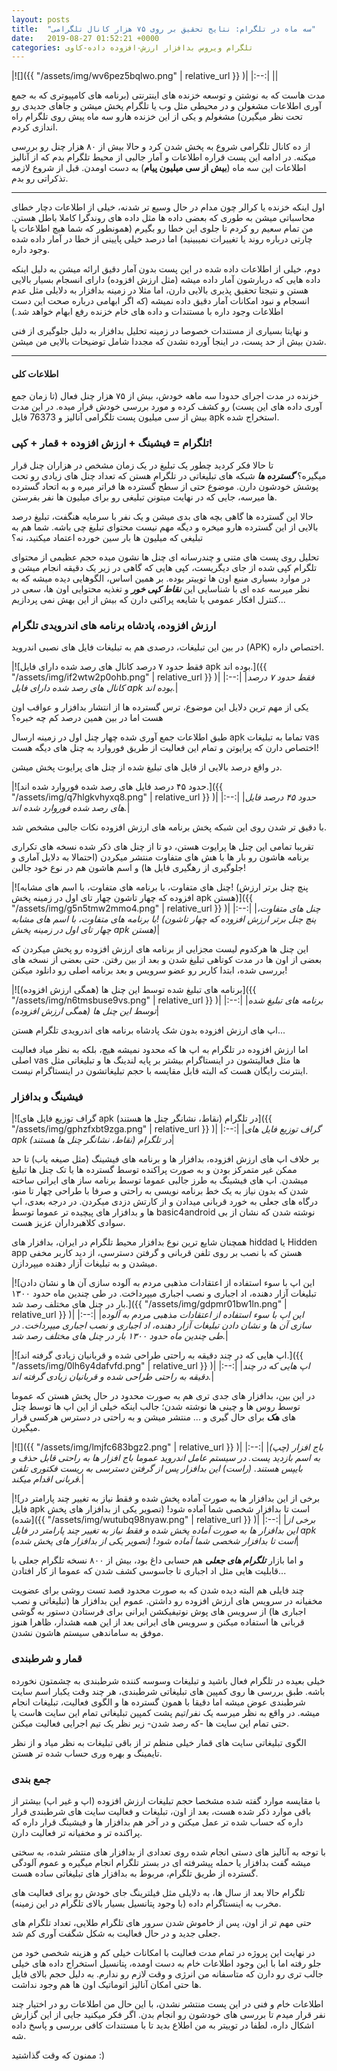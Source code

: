 ```yaml
---
layout: posts
title:  "سه ماه در تلگرام: نتایج تحقیق بر روی ۷۵ هزار کانال تلگرامی"
date:   2019-08-27 01:52:21 +0000
categories: تلگرام ویروس بدافزار ارزش-افزوده داده-کاوی
---
```

|![]({{ "/assets/img/wv6pez5bqlwo.png" | relative_url }} )|
|:--:|
||

مدت هاست که به نوشتن و توسعه خزنده های اینترنتی (برنامه های کامپیوتری که به جمع آوری اطلاعات مشغولن و در محیطی مثل وب یا تلگرام پخش میشن و جاهای جدیدی رو تحت نظر میگیرن) مشغولم و یکی از این خزنده هارو سه ماه پیش روی تلگرام راه اندازی کردم.

از ده کانال تلگرامی شروع به پخش شدن کرد و حالا بیش از ۸۰ هزار چنل رو بررسی میکنه. در ادامه این پست قراره اطلاعات و آمار جالبی از محیط تلگرام بدم که از آنالیز اطلاعات این سه ماه (**بیش از سی میلیون پیام**) به دست اومدن. قبل از شروع لازمه تذکراتی رو بدم.

  

---

  

اول اینکه خزنده یا کرالر چون مدام در حال وسیع تر شدنه، خیلی از اطلاعات دچار خطای محاسباتی میشن به طوری که بعضی داده ها مثل داده های روندگرا کاملا باطل هستن. من تمام سعیم رو کردم تا جلوی این خطا رو بگیرم (همونطور که شما هیچ اطلاعات یا چارتی درباره روند یا تغییرات نمیبینید) اما درصد خیلی پایینی از خطا در آمار داده شده وجود داره.

دوم، خیلی از اطلاعات داده شده در این پست بدون آمار دقیق ارائه میشن به دلیل اینکه داده هایی که دربارشون آمار داده میشه (مثل ارزش افزوده) دارای انسجام بسیار بالایی هستن و نتیجتا تحقیق پذیری بالایی دارن، اما مثلا در زمینه بدافزار به دلایلی مثل عدم انسجام و نبود امکانات آمار دقیق داده نمیشه (که اگر ابهامی درباره صحت این دست اطلاعات وجود داره با مستندات و داده های خام خزنده رفع ابهام خواهد شد.)

و نهایتا بسیاری از مستندات خصوصا در زمینه تحلیل بدافزار به دلیل جلوگیری از فنی شدن بیش از حد پست، در اینجا آورده نشدن که مجددا شامل توضیحات بالایی من میشن.

  

---

#### اطلاعات کلی

خزنده در مدت اجرای حدودا سه ماهه خودش، بیش از ۷۵ هزار چنل فعال (تا زمان جمع آوری داده های این پست) رو کشف کرده و مورد بررسی خودش قرار میده. در این مدت بیش از سی میلیون پست تلگرامی آنالیز و 76373 فایل apk استخراج شده.

  

### تلگرام = فیشینگ + ارزش افزوده + قمار + کپی!

تا حالا فکر کردید چطور یک تبلیغ در یک زمان مشخص در هزاران چنل قرار میگیره؟ _**گسترده ها**_ شبکه های تبلیغاتی در تلگرام هستن که تعداد چنل های زیادی رو تحت پوشش خودشون دارن. موضوع حتی از سطح گسترده ها فراتر میره و به اتحاد گسترده ها میرسه، جایی که در نهایت میتونن تبلیغی رو برای میلیون ها نفر بفرستن.

حالا این گسترده ها گاهی بچه های بدی میشن و یک نفر با سرمایه هنگفت، تبلیغ درصد بالایی از این گسترده هارو میخره و دیگه مهم نیست محتوای تبلیغ چی باشه. شما هم به تبلیغی که میلیون ها بار سین خورده اعتماد میکنید، نه؟

تحلیل روی پست های متنی و چندرسانه ای چنل ها نشون میده حجم عظیمی از محتوای تلگرام کپی شده از جای دیگریست، کپی هایی که گاهی در زیر یک دقیقه انجام میشن و در موارد بسیاری منبع اون ها توییتر بوده. بر همین اساس، الگوهایی دیده میشه که به نظر میرسه عده ای با شناسایی این _**نقاط کپی خور**_ و تغذیه محتوایی اون ها، سعی در کنترل افکار عمومی یا شایعه پراکنی دارن که بیش از این بهش نمی پردازیم...

### ارزش افزوده، پادشاه برنامه های اندرویدی تلگرام

در بین این تبلیغات، درصدی هم به تبلیغات فایل های نصبی اندروید (APK) اختصاص داره.

|![فقط حدود ۷ درصد کانال های رصد شده دارای فایل apk بوده اند.]({{ "/assets/img/if2wtw2p0ohb.png" | relative_url }} )|
|:--:|
|*فقط حدود ۷ درصد کانال های رصد شده دارای فایل apk بوده اند.*|

  

یکی از مهم ترین دلایل این موضوع، ترس گسترده ها از انتشار بدافزار و عواقب اون هست اما در بین همین درصد کم چه خبره؟

طبق اطلاعات جمع آوری شده چهار چنل اول در زمینه ارسال apk تماما به تبلیغات vas اختصاص دارن که پرایوتن و تمام این فعالیت از طریق فوروارد به چنل های دیگه هست!

در واقع درصد بالایی از فایل های تبلیغ شده از چنل های پرایوت پخش میشن.

|![حدود ۴۵ درصد فایل های رصد شده فوروارد شده اند.]({{ "/assets/img/q7hlgkvhyxq8.png" | relative_url }} )|
|:--:|
|*حدود ۴۵ درصد فایل های رصد شده فوروارد شده اند.*|

  

با دقیق تر شدن روی این شبکه پخش برنامه های ارزش افزوده نکات جالبی مشخص شد.

تقریبا تمامی این چنل ها پرایوت هستن، دو تا از چنل های ذکر شده نسخه های تکراری برنامه هاشون رو بار ها با هش های متفاوت منتشر میکردن (احتمالا به دلایل آماری و جلوگیری از رهگیری فایل ها) و اسم هاشون هم در نوع خود جالبن!

|![چنل های متفاوت، با برنامه های متفاوت، با اسم های مشابه! (پنچ چنل برتر ارزش افزوده که چهار تاشون چهار تای اول در زمینه پخش apk هستن)]({{ "/assets/img/g5n5tmw2mmo4.png" | relative_url }} )|
|:--:|
|*چنل های متفاوت، با برنامه های متفاوت، با اسم های مشابه! (پنچ چنل برتر ارزش افزوده که چهار تاشون چهار تای اول در زمینه پخش apk هستن)*|

  

این چنل ها هرکدوم لیست مجزایی از برنامه های ارزش افزوده رو پخش میکردن که بعضی از اون ها در مدت کوتاهی تبلیغ شدن و بعد از بین رفتن. حتی بعضی از نسخه های بررسی شده، ابتدا کاربر رو عضو سرویس و بعد برنامه اصلی رو دانلود میکنن!

|![برنامه های تبلیغ شده توسط این چنل ها (همگی ارزش افزوده)]({{ "/assets/img/n6tmsbuse9vs.png" | relative_url }} )|
|:--:|
|*برنامه های تبلیغ شده توسط این چنل ها (همگی ارزش افزوده)*|

  

اپ های ارزش افزوده بدون شک پادشاه برنامه های اندرویدی تلگرام هستن...

اما ارزش افزوده در تلگرام به اپ ها که محدود نمیشه هیچ، بلکه به نظر میاد فعالیت اصلی vas ها مثل فعالیتشون در اینستاگرام بیشتر بر پایه لندینگ ها و تبلیغاتی مثل اینترنت رایگان هست که البته قابل مقایسه با حجم تبلیغاتشون در اینستاگرام نیست.

### فیشینگ و بدافزار

|![گراف توزیع فایل های apk در تلگرام (نقاط، نشانگر چنل ها هستند)]({{ "/assets/img/gphzfxbt9zga.png" | relative_url }} )|
|:--:|
|*گراف توزیع فایل های apk در تلگرام (نقاط، نشانگر چنل ها هستند)*|

  

بر خلاف اپ های ارزش افزوده، بدافزار ها و برنامه های فیشینگ (مثل صیغه یاب) تا حد ممکن غیر متمرکز بودن و به صورت پراکنده توسط گسترده ها یا تک چنل ها تبلیغ میشدن. اپ های فیشینگ به طرز جالبی عموما توسط برنامه ساز های ایرانی ساخته شدن که بدون نیاز به یک خط برنامه نویسی به راحتی و صرفا با طراحی چهار تا منو، درگاه های جعلی به خورد قربانی میدادن و از کارتش دزدی میکردن. در درجه بعدی، اپ ها و بدافزار های پیچیده تر عموما توسط basic4android نوشته شدن که نشان از بی سوادی کلاهبرداران عزیز هست.

همچنان شایع ترین نوع بدافزار محیط تلگرام در ایران، بدافزار های hiddad یا Hidden app هستن که با نصب بر روی تلفن قربانی و گرفتن دسترسی، از دید کاربر مخفی میشدن و به تبلیغات آزار دهنده میپردازن.

|![این اپ با سوء استفاده از اعتقادات مذهبی مردم به آلوده سازی آن ها و نشان دادن تبلیغات آزار دهنده، اد اجباری و نصب اجباری میپرداخت. در طی چندین ماه حدود ۱۳۰۰ بار در چنل های مختلف رصد شد.]({{ "/assets/img/gdpmr01bw1ln.png" | relative_url }} )|
|:--:|
|*این اپ با سوء استفاده از اعتقادات مذهبی مردم به آلوده سازی آن ها و نشان دادن تبلیغات آزار دهنده، اد اجباری و نصب اجباری میپرداخت. در طی چندین ماه حدود ۱۳۰۰ بار در چنل های مختلف رصد شد.*|

  

|![اپ هایی که در چند دقیقه به راحتی طراحی شده و قربانیان زیادی گرفته اند.]({{ "/assets/img/0lh6y4dafvfd.png" | relative_url }} )|
|:--:|
|*اپ هایی که در چند دقیقه به راحتی طراحی شده و قربانیان زیادی گرفته اند.*|

  

در این بین، بدافزار های جدی تری هم به صورت محدود در حال پخش هستن که عموما توسط روس ها و چینی ها نوشته شدن؛ جالب اینکه خیلی از این اپ ها توسط چنل های _**هک**_ برای حال گیری و ... منتشر میشن و به راحتی در دسترس هرکسی قرار میگیرن.

|![]({{ "/assets/img/lmjfc683bgz2.png" | relative_url }} )|
|:--:|
|*(چپ) باج افزار به اسم بازدید پست. در سیستم عامل اندروید عموما باج افزار ها به راحتی قابل حذف و بایپس هستند. (راست) این بدافزار پس از گرفتن دسترسی به ریست فکتوری تلفن قربانی اقدام میکند.*|

  

|![برخی از این بدافزار ها به صورت آماده پخش شده و فقط نیاز به تغییر چند پارامتر در فایل apk است تا بدافزار شخصی شما آماده شود! (تصویر یکی از بدافزار های پخش شده)]({{ "/assets/img/wutubq98nyaw.png" | relative_url }} )|
|:--:|
|*برخی از این بدافزار ها به صورت آماده پخش شده و فقط نیاز به تغییر چند پارامتر در فایل apk است تا بدافزار شخصی شما آماده شود! (تصویر یکی از بدافزار های پخش شده)*|

  

و اما بازار _**تلگرام های جعلی**_ هم حسابی داغ بود، بیش از ۸۰۰ نسخه تلگرام جعلی با قابلیت هایی مثل اد اجباری تا جاسوسی کشف شدن که عموما از کار افتادن...

چند فایلی هم البته دیده شدن که به صورت محدود قصد تست روشی برای عضویت مخفیانه در سرویس های ارزش افزوده رو داشتن. عموم این بدافزار ها (تبلیغاتی و نصب اجباری ها) از سرویس های پوش نوتیفیکشن ایرانی برای فرستادن دستور به گوشی قربانی ها استفاده میکنن و سرویس های ایرانی بعد از این همه هشدار، ظاهرا هنوز موفق به ساماندهی سیستم هاشون نشدن.

### قمار و شرطبندی

خیلی بعیده در تلگرام فعال باشید و تبلیغات وسوسه کننده شرطبندی به چشمتون نخورده باشه. طبق بررسی ها روی کمپین های تبلیغاتی شرطبندی، هر چند وقت یکبار اسم سایت شرطبندی عوض میشه اما دقیقا با همون گسترده ها و الگوی فعالیت، تبلیغات انجام میشه. در واقع به نظر میرسه یک نفر/تیم پشت کمپین تبلیغاتی تمام این سایت هاست یا حتی تمام این سایت ها -که رصد شدن- زیر نظر یک تیم اجرایی فعالیت میکنن.

الگوی تبلیغاتی سایت های قمار خیلی منظم تر از باقی تبلیغات به نظر میاد و از نظر تایمینگ و بهره وری حساب شده تر هستن.

### جمع بندی

با مقایسه موارد گفته شده مشخصا حجم تبلیغات ارزش افزوده (اپ و غیر اپ) بیشتر از باقی موارد ذکر شده هست، بعد از اون، تبلیغات و فعالیت سایت های شرطبندی قرار داره که حساب شده تر عمل میکنن و در آخر هم بدافزار ها و فیشینگ قرار داره که پراکنده تر و مخفیانه تر فعالیت دارن.

با توجه به آنالیز های دستی انجام شده روی تعدادی از بدافزار های منتشر شده، به سختی میشه گفت بدافزار یا حمله پیشرفته ای در بستر تلگرام انجام میگیره و عموم آلودگی گسترده از طریق تلگرام، مربوط به بدافزار های تبلیغاتی ساده هست.

تلگرام حالا بعد از سال ها، به دلایلی مثل فیلترینگ جای خودش رو برای فعالیت های مخرب به اینستاگرام داده (با وجود پتانسیل بسیار بالای تلگرام در این زمینه).

حتی مهم تر از اون، پس از خاموش شدن سرور های تلگرام طلایی، تعداد تلگرام های جعلی جدید و در حال فعالیت به شکل شگفت آوری کم شد.

در نهایت این پروژه در تمام مدت فعالیت با امکانات خیلی کم و هزینه شخصی خود من جلو رفته اما با این وجود اطلاعات خام به دست اومده، پتانسیل استخراج داده های خیلی جالب تری رو دارن که متاسفانه من انرژی و وقت لازم رو ندارم. به دلیل حجم بالای فایل ها حتی امکان آنالیز اتوماتیک اون ها هم وجود نداشت.

اطلاعات خام و فنی در این پست منتشر نشدن، با این حال من اطلاعات رو در اختیار چند نفر قرار میدم تا بررسی های خودشون رو انجام بدن. اگر فکر میکنید جایی از این گزارش اشکال داره، لطفا در توییتر به من اطلاع بدید تا با مستندات کافی بررسی و پاسخ داده شه.

ممنون که وقت گذاشتید :)